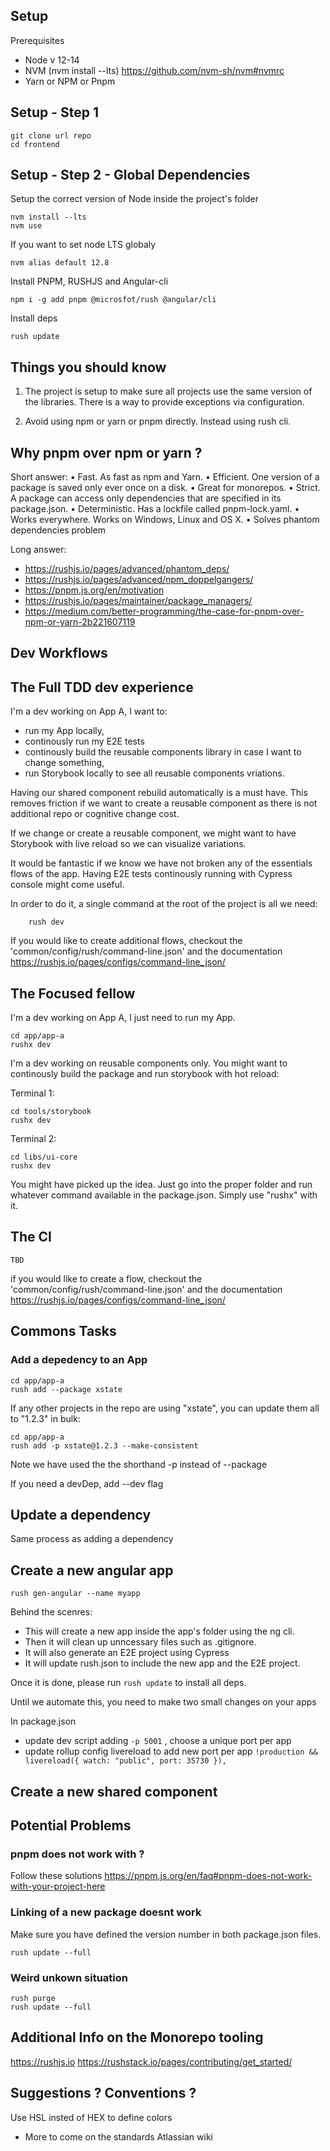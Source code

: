 ## Setup

Prerequisites

- Node v 12-14
- NVM (nvm install --lts) https://github.com/nvm-sh/nvm#nvmrc
- Yarn or NPM or Pnpm

## Setup - Step 1

    git clone url repo
    cd frontend

## Setup - Step 2 - Global Dependencies

Setup the correct version of Node inside the project's folder

    nvm install --lts
    nvm use

If you want to set node LTS globaly

    nvm alias default 12.8

Install PNPM, RUSHJS and Angular-cli

    npm i -g add pnpm @microsfot/rush @angular/cli

Install deps

    rush update

## Things you should know

1. The project is setup to make sure all projects use the same version of the libraries.
   There is a way to provide exceptions via configuration.

2. Avoid using npm or yarn or pnpm directly. Instead using rush cli.

## Why pnpm over npm or yarn ?

Short answer:
• Fast. As fast as npm and Yarn.
• Efficient. One version of a package is saved only ever once on a disk.
• Great for monorepos.
• Strict. A package can access only dependencies that are specified in its package.json.
• Deterministic. Has a lockfile called pnpm-lock.yaml.
• Works everywhere. Works on Windows, Linux and OS X.
• Solves phantom dependencies problem

Long answer:

- https://rushjs.io/pages/advanced/phantom_deps/
- https://rushjs.io/pages/advanced/npm_doppelgangers/
- https://pnpm.js.org/en/motivation
- https://rushjs.io/pages/maintainer/package_managers/
- https://medium.com/better-programming/the-case-for-pnpm-over-npm-or-yarn-2b221607119

## Dev Workflows

## The Full TDD dev experience

I'm a dev working on App A, I want to:

- run my App locally,
- continously run my E2E tests
- continously build the reusable components library in case I want to change something,
- run Storybook locally to see all reusable components vriations.

Having our shared component rebuild automatically is a must have. This removes friction if we want to create a reusable component as there is not additional repo or cognitive change cost.

If we change or create a reusable component, we might want to have Storybook with live reload so we can visualize variations.

It would be fantastic if we know we have not broken any of the essentials flows of the app.
Having E2E tests continously running with Cypress console might come useful.

In order to do it, a single command at the root of the project is all we need:

        rush dev

If you would like to create additional flows, checkout the 'common/config/rush/command-line.json' and the documentation https://rushjs.io/pages/configs/command-line_json/

## The Focused fellow

I'm a dev working on App A, I just need to run my App.

    cd app/app-a
    rushx dev

I'm a dev working on reusable components only. You might want to continously build the package and run storybook with hot reload:

Terminal 1:

    cd tools/storybook
    rushx dev

Terminal 2:

    cd libs/ui-core
    rushx dev

You might have picked up the idea. Just go into the proper folder and run whatever command available in the package.json. Simply use "rushx" with it.

## The CI

    TBD

if you would like to create a flow, checkout the 'common/config/rush/command-line.json' and the documentation https://rushjs.io/pages/configs/command-line_json/

## Commons Tasks

### Add a depedency to an App

    cd app/app-a
    rush add --package xstate

If any other projects in the repo are using "xstate", you can update them all to "1.2.3" in bulk:

    cd app/app-a
    rush add -p xstate@1.2.3 --make-consistent

Note we have used the the shorthand -p instead of --package

If you need a devDep, add --dev flag

## Update a dependency

Same process as adding a dependency

## Create a new angular app

    rush gen-angular --name myapp

Behind the scenres:

- This will create a new app inside the app's folder using the ng cli.
- Then it will clean up unncessary files such as .gitignore.
- It will also generate an E2E project using Cypress
- It will update rush.json to include the new app and the E2E project.

Once it is done, please run `rush update` to install all deps.

Until we automate this, you need to make two small changes on your apps

In package.json

- update dev script adding `-p 5001` , choose a unique port per app
- update rollup config livereload to add new port per app `!production && livereload({ watch: "public", port: 35730 }),`

## Create a new shared component

## Potential Problems

### pnpm does not work with <LIB-NAME-HERE>?

Follow these solutions https://pnpm.js.org/en/faq#pnpm-does-not-work-with-your-project-here

### Linking of a new package doesnt work

Make sure you have defined the version number in both package.json files.

    rush update --full

### Weird unkown situation

    rush purge
    rush update --full

## Additional Info on the Monorepo tooling

https://rushjs.io
https://rushstack.io/pages/contributing/get_started/

## Suggestions ? Conventions ?

Use HSL insted of HEX to define colors

- More to come on the standards Atlassian wiki
